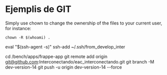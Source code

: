 # Ejemplis de GIT

Simply use chown to change the ownership of the files to your current user, for instance:
```
chown -R $(whoami) .
```

eval "$(ssh-agent -s)"
ssh-add ~/.ssh/from_develop_inter

cd /bench/apps/frappe-app
git remote add origin git@github.com:Interconectando/eac_interconectando.git
git branch -M dev-version-14
git push -u origin dev-version-14 --force
